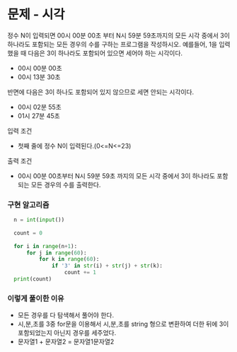 # 문제 - 시각

정수 N이 입력되면 00시 00분 00초 부터 N시 59분 59초까지의 모든 시각 중에서 3이 하나라도 포함되는 모든 경우의 수를 구하는 프로그램을 작성하시오.
예를들어, 1을 입력했을 때 다음은 3이 하나라도 포함되어 있으면 세어야 하는 시각이다.

- 00시 00분 00초
- 00시 13분 30초

반면에 다음은 3이 하나도 포함되어 있지 않으므로 세면 안되는 시각이다.

- 00시 02분 55초
- 01시 27분 45초


입력 조건

- 첫째 줄에 정수 N이 입력된다.(0<=N<=23)

출력 조건

- 00시 00분 00초부터 N시 59분 59초 까지의 모든 시각 중에서 3이 하나라도 포함되는 모든 경우의 수를 출력한다.

### 구현 알고리즘

```python
  n = int(input())
  
  count = 0
  
  for i in range(n+1):
      for j in range(60):
          for k in range(60):
              if '3' in str(i) + str(j) + str(k):
                  count += 1
  print(count)           
```

### 이렇게 풀이한 이유

- 모든 경우를 다 탐색해서 풀어야 한다.
- 시,분,초를 3중 for문을 이용해서 시,분,초를 string 형으로 변환하여 더한 뒤에 3이 포함되었는지 아닌지 경우를 세주었다.
- 문자열1 + 문자열2 = 문자열1문자열2


